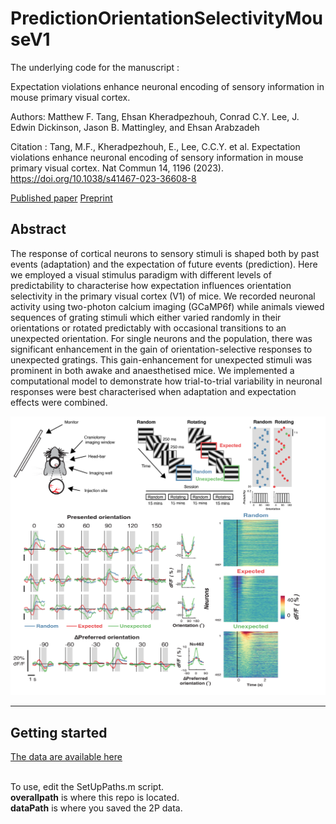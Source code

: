 # PredictionOrientationSelectivityMouseV1

The underlying code for the manuscript : 

Expectation violations enhance neuronal encoding of sensory information in mouse primary visual cortex.

Authors: Matthew F. Tang, Ehsan Kheradpezhouh, Conrad C.Y. Lee, J. Edwin Dickinson, Jason B. Mattingley, and Ehsan Arabzadeh

Citation  : Tang, M.F., Kheradpezhouh, E., Lee, C.C.Y. et al. Expectation violations enhance neuronal encoding of sensory information in mouse primary visual cortex. Nat Commun 14, 1196 (2023). https://doi.org/10.1038/s41467-023-36608-8

[Published paper](https://www.nature.com/articles/s41467-023-36608-8)
[Preprint](https://www.biorxiv.org/content/10.1101/2021.10.26.466004v2)

## Abstract
The response of cortical neurons to sensory stimuli is shaped both by past events (adaptation) and the expectation of future events (prediction). Here we employed a visual stimulus paradigm with different levels of predictability to characterise how expectation influences orientation selectivity in the primary visual cortex (V1) of mice. We recorded neuronal activity using two-photon calcium imaging (GCaMP6f) while animals viewed sequences of grating stimuli which either varied randomly in their orientations or rotated predictably with occasional transitions to an unexpected orientation. For single neurons and the population, there was significant enhancement in the gain of orientation-selective responses to unexpected gratings. This gain-enhancement for unexpected stimuli was prominent in both awake and anaesthetised mice. We implemented a computational model to demonstrate how trial-to-trial variability in neuronal responses were best characterised when adaptation and expectation effects were combined. 

![Alt text](/githubFigure.png)

___
## Getting started
[The data are available here](https://osf.io/t2vb3) <br><br>

To use, edit the SetUpPaths.m script. <br>
**overallpath** is where this repo is located. <br>
**dataPath** is where you saved the 2P data. 
